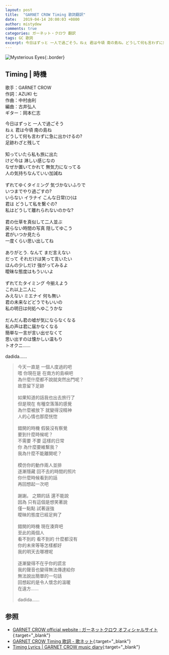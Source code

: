 ```yaml
---
layout: post
title:  "GARNET CROW Timing 歌詞翻訳"
date:   2019-04-14 20:00:03 +0800
author: mistydew
comments: true
categories: ガーネット・クロウ 翻訳
tags: GC 歌詞
excerpt: 今日はずっと 一人で過ごそう。ねぇ 君は今頃 南の島ね。どうして何も言わずに急に出かけるの?足跡わざと残して。
---
```

![Mysterious Eyes](https://raw.githubusercontent.com/mistydew/gc2/master/cover/single/SG01_Mysterious%20Eyes.jpg){:.border}

## Timing | 時機

歌手：GARNET CROW<br>
作詞：AZUKI 七<br>
作曲：中村由利<br>
編曲：古井弘人<br>
ギター：岡本仁志

<div class="lyric-original">
<p>
今日はずっと 一人で過ごそう<br>
ねぇ 君は今頃 南の島ね<br>
どうして何も言わずに急に出かけるの?<br>
足跡わざと残して<br>
<br>
知っていたら私も旅に出た<br>
けど今は 淋しい感じなの<br>
なぜか置いてかれて 無気力になってる<br>
人の気持ちなんていい加減ね<br>
<br>
ずれてゆくタイミング 気づかないふりで<br>
いつまでやり過ごすの?<br>
いらない イラナイ こんな日常(ひ)は<br>
君は どうして私を繋ぐの?<br>
私はどうして離れられないのかな?<br>
<br>
君の仕草を真似して二人並ぶ<br>
戻らない時間の写真 隠してゆこう<br>
君がいつか見たら<br>
一度くらい思い出してね<br>
<br>
ありがとう. なんて まだ言えない<br>
だって それだけは笑って言いたい<br>
ほんの少しだけ 強がってみるよ<br>
曖昧な態度はもういいよ<br>
<br>
ずれてたタイミング 今揃えよう<br>
これ以上二人に<br>
みえない ミエナイ 何も無い<br>
君の未来などどうでもいいの<br>
私の明日は何処へゆこうかな<br>
<br>
だんだん君の嘘が気にならなくなる<br>
私の声は君に届かなくなる<br>
簡単な一言が言い出せなくて<br>
思い出すのは懐かしい温もり<br>
トオクニ……<br>
<br>
dadida……
</p>
</div>

<div class="lyric-translation">
<blockquote>
今天一直是 一個人度過的吧<br>
喂 你現在是 在南方的島嶼吧<br>
為什麼什麼都不說就突然出門呢？<br>
故意留下足跡<br>
<br>
如果知道的話我也出去旅行了<br>
但是現在 有種空落落的感覺<br>
為什麼被放下 就變得沒精神<br>
人的心情也那麼恍惚<br>
<br>
錯開的時機 假裝沒有察覺<br>
要到什麼時候呢？<br>
不需要 不要 這樣的日常<br>
你 為什麼要維繫我？<br>
我為什麼不能離開呢？<br>
<br>
模仿你的動作兩人並排<br>
逐漸隱藏 回不去的時間的照片<br>
你什麼時候看到的話<br>
再回想起一次吧<br>
<br>
謝謝。 之類的話 還不能說<br>
因為 只有這個是想笑著說<br>
僅一點點 試著逞強<br>
曖昧的態度已經足夠了<br>
<br>
錯開的時機 現在湊齊吧<br>
至此的兩個人<br>
看不到的 看不到的 什麼都沒有<br>
你的未來等等怎樣都好<br>
我的明天去哪裡呢<br>
<br>
逐漸變得不在乎你的謊言<br>
我的聲音也變得無法傳達給你<br>
無法說出簡單的一句話<br>
回想起的是令人懷念的溫暖<br>
在遠方......<br>
<br>
dadida......
</blockquote>
</div>

## 参照

* [GARNET CROW official website : ガーネットクロウ オフィシャルサイト](http://www.garnetcrow.com){:target="_blank"}
* [GARNET CROW Timing 歌詞 - 歌ネット](https://www.uta-net.com/song/){:target="_blank"}
* [Timing Lyrics \| GARNET CROW music diary](https://mistydew.github.io/gc/lyrics/original/Timing.html){:target="_blank"}
